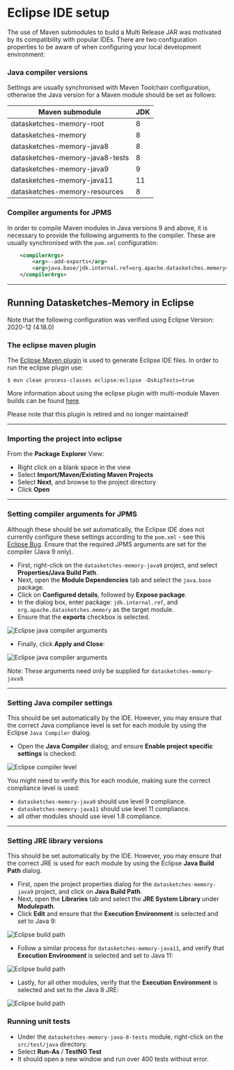 # Eclipse IDE setup

The use of Maven submodules to build a Multi Release JAR was motivated by its compatibility with popular IDEs. There are two configuration properties to be aware of when 
configuring your local development environment:

### Java compiler versions

Settings are usually synchronised with Maven Toolchain configuration, otherwise the Java version for a Maven module
should be set as follows:

| Maven submodule                   | JDK |
| --------------------------------- | --- |
| datasketches-memory-root			|  8  |
| datasketches-memory			    |  8  |
| datasketches-memory-java8			|  8  |
| datasketches-memory-java8-tests	|  8  |
| datasketches-memory-java9		    |  9  |
| datasketches-memory-java11		|  11 |
| datasketches-memory-resources     |  8  |

### Compiler arguments for JPMS

In order to compile Maven modules in Java versions 9 and above, it is necessary to provide the following arguments to the
compiler.  These are usually synchronised with the `pom.xml` configuration:

```xml
    <compilerArgs>
        <arg>--add-exports</arg>
        <arg>java.base/jdk.internal.ref=org.apache.datasketches.memory</arg>
    </compilerArgs>
```

---

## Running Datasketches-Memory in Eclipse

Note that the following configuration was verified using Eclipse Version: 2020-12 (4.18.0)

### The eclipse maven plugin

The [Eclipse Maven plugin](https://maven.apache.org/plugins/maven-eclipse-plugin/) is used to generate Eclipse IDE files.  In order to run the eclipse plugin use:

    $ mvn clean process-classes eclipse:eclipse -DskipTests=true

More information about using the eclipse plugin with multi-module Maven builds can be found [here](https://maven.apache.org/plugins/maven-eclipse-plugin/reactor.html).

Please note that this plugin is retired and no longer maintained!

---

### Importing the project into eclipse

From the **Package Explorer** View:

- Right click on a blank space in the view
- Select **Import/Maven/Existing Maven Projects**
- Select **Next**, and browse to the project directory
- Click **Open**

---

### Setting compiler arguments for JPMS

Although these should be set automatically, the Eclipse IDE does not currently configure these settings according to the `pom.xml` - see this [Eclipse Bug](https://github.com/eclipse-m2e/m2e-core/issues/129).
Ensure that the required JPMS arguments are set for the compiler (Java 9 only).

- First, right-click on the `datasketches-memory-java9` project, and select **Properties/Java Build Path**. 
- Next, open the **Module Dependencies** tab and select the `java.base` package.
- Click on **Configured details**, followed by **Expose package**.
- In the dialog box, enter package: ```jdk.internal.ref```, and `org.apache.datasketches.memory` as the target module.
- Ensure that the **exports** checkbox is selected.

![Eclipse java compiler arguments](img/eclipse-java-compiler-arguments-1.png "Eclipse project compiler arguments")

- Finally, click **Apply and Close**:

![Eclipse java compiler arguments](img/eclipse-java-compiler-arguments-2.png "Eclipse project compiler arguments")

Note: These arguments need only be supplied for `datasketches-memory-java9`.

---

### Setting Java compiler settings

This should be set automatically by the IDE.  However, you may ensure that the correct Java compliance level is set for each module by using the Eclipse `Java Compiler` dialog.

- Open the **Java Compiler** dialog, and ensure **Enable project specific settings** is checked:

![Eclipse compiler level](img/eclipse-compiler-level.png "Eclipse Java Compiler Settings")

You might need to verify this for each module, making sure the correct compliance level is used:

- `datasketches-memory-java9` should use level 9 compliance.
- `datasketches-memory-java11` should use level 11 compliance.
- all other modules should use level 1.8 compliance.

---

### Setting JRE library versions

This should be set automatically by the IDE.  However, you may ensure that the correct JRE is used for each module by using the Eclipse **Java Build Path** dialog.

- First, open the project properties dialog for the `datasketches-memory-java9` project, and click on **Java Build Path**. 
- Next, open the **Libraries** tab and select the **JRE System Library** under **Modulepath**.
- Click **Edit** and ensure that the **Execution Environment** is selected and set to Java 9:

![Eclipse build path](img/eclipse-build-path-1.png "Java 9 Eclipse project build path")

- Follow a similar process for `datasketches-memory-java11`, and verify that **Execution Environment** is selected and set to Java 11:

![Eclipse build path](img/eclipse-build-path-2.png "Java 11 Eclipse project build path")

- Lastly, for all other modules, verify that the **Execution Environment** is selected and set to the Java 8 JRE:

![Eclipse build path](img/eclipse-build-path-3.png "Java 8 Eclipse project build path")

### Running unit tests

- Under the `datasketches-memory-java-8-tests` module, right-click on the `src/test/java` directory.
- Select **Run-As** / **TestNG Test**
- It should open a new window and run over 400 tests without error.
